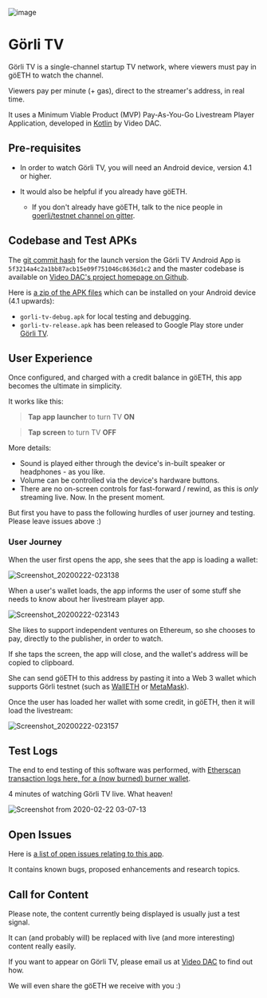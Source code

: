 ![image](https://user-images.githubusercontent.com/59374467/75104645-ad5a8b80-5631-11ea-85b6-b4533260da40.png)

# Görli TV

Görli TV is a single-channel startup TV network, where viewers must pay in göETH to watch the channel.

Viewers pay per minute (+ gas), direct to the streamer's address, in real time.

It uses a Minimum Viable Product (MVP) Pay-As-You-Go Livestream Player Application, developed in [Kotlin](https://kotlinlang.org/) by Video DAC.

## Pre-requisites

- In order to watch Görli TV, you will need an Android device, version 4.1 or higher.

- It would also be helpful if you already have göETH.
  - If you don't already have göETH, talk to the nice people in [goerli/testnet channel on gitter](https://gitter.im/goerli/testnet).

## Codebase and Test APKs

The [git commit hash](https://github.com/videoDAC/apps/commit/5f3214a4c2a1bb87acb15e09f751046c8636d1c2) for the launch version the Görli TV Android App is `5f3214a4c2a1bb87acb15e09f751046c8636d1c2` and the master codebase is available on [Video DAC's project homepage on Github](https://github.com/videoDAC/apps).

Here is [a zip of the APK files](https://github.com/videoDAC/apps/files/4238030/gorli-tv-apks.zip) which can be installed on your Android device (4.1 upwards):

- `gorli-tv-debug.apk` for local testing and debugging.
- `gorli-tv-release.apk` has been released to Google Play store under [Görli TV](https://play.google.com/store/apps/details?id=com.videodac.hls).

## User Experience

Once configured, and charged with a credit balance in göETH, this app becomes the ultimate in simplicity.

It works like this:

> **Tap app launcher** to turn TV **ON**

> **Tap screen** to turn TV **OFF**

More details:

- Sound is played either through the device's in-built speaker or headphones - as you like.
- Volume can be controlled via the device's hardware buttons.
- There are no on-screen controls for fast-forward / rewind, as this is _only_ streaming live. Now. In the present moment.

But first you have to pass the following hurdles of user journey and testing. Please leave issues above :)

### User Journey

When the user first opens the app, she sees that the app is loading a wallet:

![Screenshot_20200222-023138](https://user-images.githubusercontent.com/59374467/75072497-9b87c400-551d-11ea-8543-3fb016d97019.png)

When a user's wallet loads, the app informs the user of some stuff she needs to know about her livestream player app.

![Screenshot_20200222-023143](https://user-images.githubusercontent.com/59374467/75072546-b0fcee00-551d-11ea-9f43-cfade2a66c98.png)

She likes to support independent ventures on Ethereum, so she chooses to pay, directly to the publisher, in order to watch.

If she taps the screen, the app will close, and the wallet's address will be copied to clipboard.

She can send göETH to this address by pasting it into a Web 3 wallet which supports Görli testnet (such as [WallETH](https://play.google.com/store/apps/details?id=org.walleth) or [MetaMask](https://play.google.com/store/apps/details?id=io.metamask)).

Once the user has loaded her wallet with some credit, in göETH, then it will load the livestream:

![Screenshot_20200222-023157](https://user-images.githubusercontent.com/59374467/75072740-19e46600-551e-11ea-91fd-15e2229820d6.png)

## Test Logs

The end to end testing of this software was performed, with [Etherscan transaction logs here, for a (now burned) burner wallet](https://goerli.etherscan.io/address/0xab060b3d2e0dc7fb6e62d7074448f32b748aa2d3).

4 minutes of watching Görli TV live. What heaven!

![Screenshot from 2020-02-22 03-07-13](https://user-images.githubusercontent.com/59374467/75074789-6b8eef80-5522-11ea-8ffd-800d4563adaf.png)

## Open Issues

Here is [a list of open issues relating to this app](https://github.com/videoDAC/apps/issues).

It contains known bugs, proposed enhancements and research topics.


## Call for Content

Please note, the content currently being displayed is usually just a test signal.

It can (and probably will) be replaced with live (and more interesting) content really easily.

If you want to appear on Görli TV, please email us at [Video DAC](mailto:videodac@protonmail.com) to find out how.

We will even share the göETH we receive with you :)
